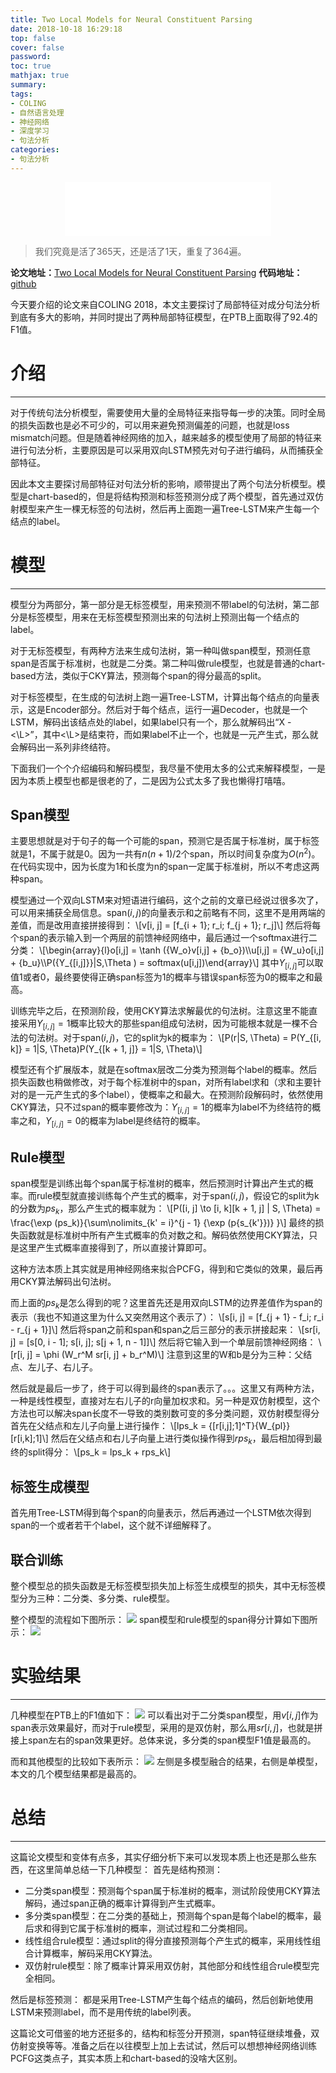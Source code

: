 ```yaml
---
title: Two Local Models for Neural Constituent Parsing
date: 2018-10-18 16:29:18
top: false
cover: false
password:
toc: true
mathjax: true
summary:
tags:
- COLING
- 自然语言处理
- 神经网络
- 深度学习
- 句法分析
categories:
- 句法分析
---
```


<div align="middle"><iframe frameborder="no" border="0" marginwidth="0" marginheight="0" width=330 height=86 src="//music.163.com/outchain/player?type=2&id=167876&auto=1&height=66"></iframe></div>

> 我们究竟是活了365天，还是活了1天，重复了364遍。

**论文地址：**[Two Local Models for Neural Constituent Parsing](http://aclweb.org/anthology/C18-1011)
**代码地址：**[github](https://github.com/zeeeyang/two-local-neural-conparsers)

今天要介绍的论文来自COLING 2018，本文主要探讨了局部特征对成分句法分析到底有多大的影响，并同时提出了两种局部特征模型，在PTB上面取得了92.4的F1值。

# 介绍
---
对于传统句法分析模型，需要使用大量的全局特征来指导每一步的决策。同时全局的损失函数也是必不可少的，可以用来避免预测偏差的问题，也就是loss mismatch问题。但是随着神经网络的加入，越来越多的模型使用了局部的特征来进行句法分析，主要原因是可以采用双向LSTM预先对句子进行编码，从而捕获全部特征。

因此本文主要探讨局部特征对句法分析的影响，顺带提出了两个句法分析模型。模型是chart-based的，但是将结构预测和标签预测分成了两个模型，首先通过双仿射模型来产生一棵无标签的句法树，然后再上面跑一遍Tree-LSTM来产生每一个结点的label。

# 模型
---
模型分为两部分，第一部分是无标签模型，用来预测不带label的句法树，第二部分是标签模型，用来在无标签模型预测出来的句法树上预测出每一个结点的label。

对于无标签模型，有两种方法来生成句法树，第一种叫做span模型，预测任意span是否属于标准树，也就是二分类。第二种叫做rule模型，也就是普通的chart-based方法，类似于CKY算法，预测每个span的得分最高的split。

对于标签模型，在生成的句法树上跑一遍Tree-LSTM，计算出每个结点的向量表示，这是Encoder部分。然后对于每个结点，运行一遍Decoder，也就是一个LSTM，解码出该结点处的label，如果label只有一个，那么就解码出“X - <\L>”，其中<\L>是结束符，而如果label不止一个，也就是一元产生式，那么就会解码出一系列非终结符。

下面我们一个个介绍编码和解码模型，我尽量不使用太多的公式来解释模型，一是因为本质上模型也都是很老的了，二是因为公式太多了我也懒得打嘻嘻。

## Span模型
主要思想就是对于句子的每一个可能的span，预测它是否属于标准树，属于标签就是1，不属于就是0。因为一共有$n(n + 1) / 2$个span，所以时间复杂度为$O(n^2)$。在代码实现中，因为长度为1和长度为n的span一定属于标准树，所以不考虑这两种span。

模型通过一个双向LSTM来对短语进行编码，这个之前的文章已经说过很多次了，可以用来捕获全局信息。span$(i, j)$的向量表示和之前略有不同，这里不是用两端的差值，而是改用直接拼接得到：
\\[v[i, j] = [f_{i + 1}; r_i; f_{j + 1}; r_j]\\]
然后将每个span的表示输入到一个两层的前馈神经网络中，最后通过一个softmax进行二分类：
\\[\begin{array}{l}o[i,j] = \tanh ({W_o}v[i,j] + {b_o})\\\\u[i,j] = {W_u}o[i,j] + {b_u}\\\\P({Y_{[i,j]}}|S,\Theta ) = softmax(u[i,j])\end{array}\\]
其中$Y_{[i, j]}$可以取值1或者0，最终要使得正确span标签为1的概率与错误span标签为0的概率之和最高。

训练完毕之后，在预测阶段，使用CKY算法求解最优的句法树。注意这里不能直接采用$Y_{[i, j]} = 1$概率比较大的那些span组成句法树，因为可能根本就是一棵不合法的句法树。对于span$(i, j)$，它的split为k的概率为：
\\[P(r|S, \Theta) = P(Y_{[i, k]} = 1|S, \Theta)P(Y_{[k + 1, j]} = 1|S, \Theta)\\]

模型还有个扩展版本，就是在softmax层改二分类为预测每个label的概率。然后损失函数也稍做修改，对于每个标准树中的span，对所有label求和（求和主要针对的是一元产生式的多个label），使概率之和最大。在预测阶段解码时，依然使用CKY算法，只不过span的概率要修改为：$Y_{[i, j]} = 1$的概率为label不为终结符的概率之和，$Y_{[i, j]} = 0$的概率为label是终结符的概率。

## Rule模型
span模型是训练出每个span属于标准树的概率，然后预测时计算出产生式的概率。而rule模型就直接训练每个产生式的概率，对于span$(i, j)$，假设它的split为k的分数为$ps_k$，那么产生式的概率就为：
\\[P([i, j] \to [i, k]\[k + 1, j] | S, \Theta) = \frac{\exp (ps_k)}{\sum\nolimits_{k' = i}^{j - 1} {\exp (p{s_{k'}})} }\\]
最终的损失函数就是标准树中所有产生式概率的负对数之和。解码依然使用CKY算法，只是这里产生式概率直接得到了，所以直接计算即可。

这种方法本质上其实就是用神经网络来拟合PCFG，得到和它类似的效果，最后再用CKY算法解码出句法树。

而上面的$ps_k$是怎么得到的呢？这里首先还是用双向LSTM的边界差值作为span的表示（我也不知道这里为什么又突然用这个表示了）：
\\[s[i, j] = [f_{j + 1} - f_i; r_i - r_{j + 1}]\\]
然后将span之前和span和span之后三部分的表示拼接起来：
\\[sr[i, j] = [s[0, i - 1]; s[i, j]; s[j + 1, n - 1]]\\]
然后将它输入到一个单层前馈神经网络：
\\[r[i, j] = \phi (W_r^M sr[i, j] + b_r^M)\\]
注意到这里的W和b是分为三种：父结点、左儿子、右儿子。

然后就是最后一步了，终于可以得到最终的span表示了。。。这里又有两种方法，一种是线性模型，直接对左右儿子的r向量加权求和。另一种是双仿射模型，这个方法也可以解决span长度不一导致的类别数可变的多分类问题，双仿射模型得分首先在父结点和左儿子向量上进行操作：
\\[lps_k = {[r[i,j];1]^T}{W_{pl}}[r[i,k];1]\\]
然后在父结点和右儿子向量上进行类似操作得到$rps_k$，最后相加得到最终的split得分：
\\[ps_k = lps_k + rps_k\\]

## 标签生成模型
首先用Tree-LSTM得到每个span的向量表示，然后再通过一个LSTM依次得到span的一个或者若干个label，这个就不详细解释了。

## 联合训练
整个模型总的损失函数是无标签模型损失加上标签生成模型的损失，其中无标签模型分为三种：二分类、多分类、rule模型。

整个模型的流程如下图所示：
![](1.jpg)
span模型和rule模型的span得分计算如下图所示：
![](2.jpg)

# 实验结果
---
几种模型在PTB上的F1值如下：
![](3.jpg)
可以看出对于二分类span模型，用$v[i, j]$作为span表示效果最好，而对于rule模型，采用的是双仿射，那么用$sr[i, j]$，也就是拼接上span左右的span效果更好。总体来说，多分类的span模型F1值是最高的。

而和其他模型的比较如下表所示：
![](4.jpg)
左侧是多模型融合的结果，右侧是单模型，本文的几个模型结果都是最高的。

# 总结
---
这篇论文模型和变体有点多，其实仔细分析下来可以发现本质上也还是那么些东西，在这里简单总结一下几种模型：
首先是结构预测：
* 二分类span模型：预测每个span属于标准树的概率，测试阶段使用CKY算法解码，通过span正确的概率计算得到产生式概率。
* 多分类span模型：在二分类的基础上，预测每个span是每个label的概率，最后求和得到它属于标准树的概率，测试过程和二分类相同。
* 线性组合rule模型：通过split的得分直接预测每个产生式的概率，采用线性组合计算概率，解码采用CKY算法。
* 双仿射rule模型：除了概率计算采用双仿射，其他部分和线性组合rule模型完全相同。

然后是标签预测：
都是采用Tree-LSTM产生每个结点的编码，然后创新地使用LSTM来预测label，而不是用传统的label列表。

这篇论文可借鉴的地方还挺多的，结构和标签分开预测，span特征继续堆叠，双仿射变换等等。准备之后在以往模型上加上去试试，然后可以想想神经网络训练PCFG这类点子，其实本质上和chart-based的没啥大区别。
